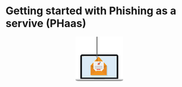 # Getting started with Phishing as a servive (PHaas)

<div style="text-align: center;">

![hwo-it-works](files/phishing128.png)



</div>
